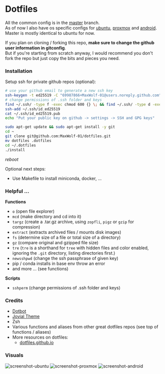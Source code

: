 # Dotfiles

All the common config is in the [master](https://github.com/MaxWolf-01/dotfiles/tree/master) branch.  
As of now I also have os specific configs for 
[ubuntu](https://github.com/MaxWolf-01/dotfiles/tree/ubuntu),
[proxmox](https://github.com/MaxWolf-01/dotfiles/tree/proxmox) and 
[android](https://github.com/MaxWolf-01/dotfiles/tree/android).  
Master is mostly identical to ubuntu for now.

If you plan on cloning / forking this repo, **make sure to change the github user information in gitconfig**.  
But if you're starting from scratch anyway, I would recommend you don't fork the repo but just copy the bits and pieces you need.

### Installation

Setup ssh for private github repos (optional):
```bash
# use your github email to generate a new ssh key
ssh-keygen -t ed25519 -C "69987866+MaxWolf-01@users.noreply.github.com"
# change permissions of .ssh folder and keys
find ~/.ssh/ -type f -exec chmod 600 {} \; && find ~/.ssh/ -type d -exec chmod 700 {} \; && find ~/.ssh/ -type f -name "*.pub" -exec chmod 644 {} \;
ssh-add ~/.ssh/id_ed25519
cat ~/.ssh/id_ed25519.pub
echo "Put your public key on github -> settings -> SSH and GPG keys"
```

```bash
sudo apt-get update && sudo apt-get install -y git
cd ~
git clone git@github.com:MaxWolf-01/dotfiles.git
mv dotfiles .dotfiles
cd ~/.dotfiles
./install
```

*reboot*

Optional next steps:
- Use Makefile to install miniconda, docker, ...

### Helpful ...

**Functions**

- ``o`` (open file explorer)
- ``mcd`` (make directory and cd into it)
- ``targz`` (create a .tar.gz archive, using `zopfli`, `pigz` or `gzip` for compression)
- ``extract`` (extracts archived files / mounts disk images)
- ``fs`` (determine size of a file or total size of a directory)
- ``gz`` (compare original and gzipped file size)
- ``tre`` (`tre` is a shorthand for `tree` with hidden files and color enabled, ignoring the `.git` directory, listing directories first.)
- ``newsshpwd`` (change the ssh passphrase of given key)
- pip / conda installs in base env throw an error
- and more ... (see functions)

**Scripts**

- ``sshperm`` (change permissions of .ssh folder and keys)


### Credits
- [Dotbot](https://github.com/anishathalye/dotbot/tree/da928a4c6b65148bfda3138674da1730c143f396)
- [Jovial Theme](https://github.com/zthxxx/jovial)
- Zsh
- Various functions and aliases from other great dotfiles repos (see top of functions / aliases)
- More resources on dotfiles:
  - [dotfiles.github.io](https://dotfiles.github.io/)

### Visuals
![screenshot-ubuntu](https://user-images.githubusercontent.com/69987866/222907218-967d172c-b294-4389-9afb-3134bc815ea8.png)
![screenshot-proxmox](https://user-images.githubusercontent.com/69987866/222906712-a760aab9-39dc-40aa-91e2-dd5e89290749.png)
![screenshot-android](TODO)